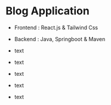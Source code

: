 # Blog Application

- Frontend : React.js & Tailwind Css
- Backend : Java, Springboot & Maven


- text
- text
- text
- text
- text